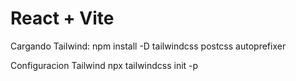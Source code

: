 # React + Vite

Cargando Tailwind:
npm install -D tailwindcss postcss autoprefixer

Configuracion Tailwind
npx tailwindcss init -p
